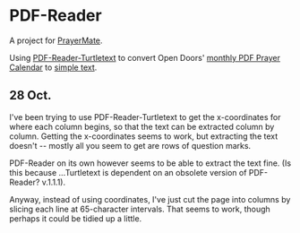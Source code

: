 # PDF-Reader

A project for [PrayerMate](https://www.prayermate.net/).

Using [PDF-Reader-Turtletext](https://github.com/tardate/pdf-reader-turtletext) to convert Open Doors' [monthly PDF Prayer Calendar](examplePDF.pdf) to [simple text](example_text.txt).

## 28 Oct.
I've been trying to use PDF-Reader-Turtletext to get the x-coordinates for where each column begins, so that the text can be extracted column by column. Getting the x-coordinates seems to work, but extracting the text doesn't -- mostly all you seem to get are rows of question marks. 

PDF-Reader on its own however seems to be able to extract the text fine. (Is this because ...Turtletext is dependent on an obsolete version of PDF-Reader? v.1.1.1).

Anyway, instead of using coordinates, I've just cut the page into columns by slicing each line at 65-character intervals. That seems to work, though perhaps it could be tidied up a little.
